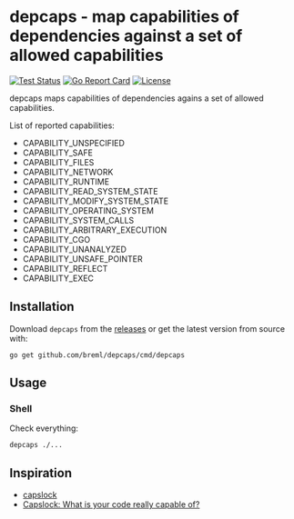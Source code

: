 # depcaps - map capabilities of dependencies against a set of allowed capabilities

[![Test Status](https://github.com/breml/depcaps/workflows/Go%20Matrix/badge.svg)](https://github.com/breml/depcaps/actions?query=workflow%3AGo%20Matrix) [![Go Report Card](https://goreportcard.com/badge/github.com/breml/depcaps)](https://goreportcard.com/report/github.com/breml/depcaps) [![License](https://img.shields.io/badge/license-MIT-blue.svg)](LICENSE)

depcaps maps capabilities of dependencies agains a set of allowed capabilities.

List of reported capabilities:

* CAPABILITY_UNSPECIFIED
* CAPABILITY_SAFE
* CAPABILITY_FILES
* CAPABILITY_NETWORK
* CAPABILITY_RUNTIME
* CAPABILITY_READ_SYSTEM_STATE
* CAPABILITY_MODIFY_SYSTEM_STATE
* CAPABILITY_OPERATING_SYSTEM
* CAPABILITY_SYSTEM_CALLS
* CAPABILITY_ARBITRARY_EXECUTION
* CAPABILITY_CGO
* CAPABILITY_UNANALYZED
* CAPABILITY_UNSAFE_POINTER
* CAPABILITY_REFLECT
* CAPABILITY_EXEC

## Installation

Download `depcaps` from the [releases](https://github.com/breml/depcaps/releases) or get the latest version from source with:

```shell
go get github.com/breml/depcaps/cmd/depcaps
```

## Usage

### Shell

Check everything:

```shell
depcaps ./...
```

## Inspiration

* [capslock](https://github.com/google/capslock)
* [Capslock: What is your code really capable of?](https://security.googleblog.com/2023/09/capslock-what-is-your-code-really.html)
